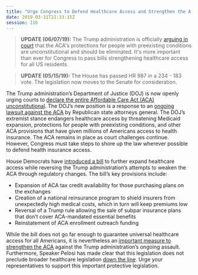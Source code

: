 ```yaml
---
title: "Urge Congress to Defend Healthcare Access and Strengthen the Affordable Care Act - Needs Senate Vote"
date: 2019-03-31T21:33:15Z
session: 116
---
```

>**UPDATE (06/07/19):** The Trump administration is officially [arguing in court](https://www.vox.com/policy-and-politics/2018/6/7/17440120/obamacare-penalty-lawsuit-trump-brief) that the ACA's protections for people with preexisting conditions are unconstitutional and should be eliminated. It's more important than ever for Congress to pass bills strengthening healthcare access for all US residents. 

>**UPDATE (05/15/19):** The House has passed HR 987 in a 234 - 183 vote. The legislation now moves to the Senate for consideration. 

The Trump administration’s Department of Justice (DOJ) is now openly urging courts to [declare the entire Affordable Care Act (ACA) unconstitutional](https://www.npr.org/2019/03/26/706869835/trump-administration-now-says-entire-affordable-care-act-should-be-repealed). The DOJ’s new position is a response to an [ongoing lawsuit against the ACA](https://www.washingtonpost.com/national/health-science/democratic-attorneys-general-appeal-ruling-that-invalidated-affordable-care-act/2019/01/03/0ca0daa6-0f7d-11e9-831f-3aa2c2be4cbd_story.html?noredirect=on&utm_term=.f83dded07845) by Republican state attorneys general. The DOJ’s extremist stance endangers healthcare access by threatening Medicaid expansion, protections for people with preexisting conditions, and other ACA provisions that have given millions of Americans access to health insurance. The ACA remains in place as court challenges continue. However, Congress must take steps to shore up the law wherever possible to defend health insurance access. 

House Democrats have [introduced a bill](https://www.vox.com/policy-and-politics/2019/3/26/18282103/aca-obamacare-news-house-democrats-legislation-doj) to further expand healthcare access while reversing the Trump administration’s attempts to weaken the ACA through regulatory changes. The bill’s key provisions include:

- Expansion of ACA tax credit availability for those purchasing plans on the exchanges 
- Creation of a national reinsurance program to shield insurers from unexpectedly high medical costs, which in turn will keep premiums low
- Reversal of a Trump rule allowing the sale of subpar insurance plans that don’t cover ACA-mandated essential benefits
- Reinstatement of ACA enrollment outreach funding 

While the bill does not go far enough to guarantee universal healthcare access for all Americans, it is nevertheless an [important measure to strengthen the ACA](https://www.nytimes.com/2019/03/25/us/politics/house-democrats-health-coverage.html) against the Trump administration’s ongoing assault. Furthermore, Speaker Pelosi has made clear that this legislation does not preclude broader healthcare legislation [down the line](https://www.washingtonpost.com/amphtml/politics/answering-the-liberal-clamor-pelosi-rolls-out-limited-proposals-on-health-care-amd-environment/2019/03/27/42a76c9c-509f-11e9-bdb7-44f948cc0605_story.html).  Urge your representatives to support this important protective legislation. 
